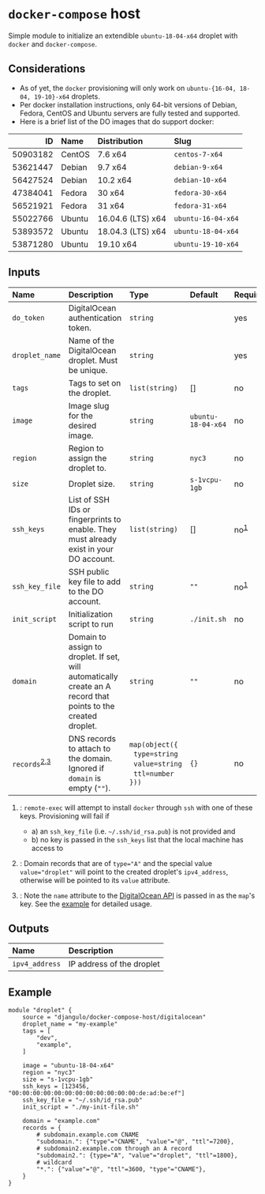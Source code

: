 # `docker-compose` host

Simple module to initialize an extendible `ubuntu-18-04-x64` droplet with `docker` and `docker-compose`.

## Considerations

- As of yet, the `docker` provisioning will only work on `ubuntu-{16-04, 18-04, 19-10}-x64` droplets.
- Per docker installation instructions, only 64-bit versions of Debian, Fedora, CentOS and Ubuntu servers are fully tested and supported.
- Here is a brief list of the DO images that do support docker:

|       ID | Name   | Distribution      | Slug               |
| -------: | :----- | :---------------- | :----------------- |
| 50903182 | CentOS | 7.6 x64           | `centos-7-x64`     |
| 53621447 | Debian | 9.7 x64           | `debian-9-x64`     |
| 56427524 | Debian | 10.2 x64          | `debian-10-x64`    |
| 47384041 | Fedora | 30 x64            | `fedora-30-x64`    |
| 56521921 | Fedora | 31 x64            | `fedora-31-x64`    |
| 55022766 | Ubuntu | 16.04.6 (LTS) x64 | `ubuntu-16-04-x64` |
| 53893572 | Ubuntu | 18.04.3 (LTS) x64 | `ubuntu-18-04-x64` |
| 53871280 | Ubuntu | 19.10 x64         | `ubuntu-19-10-x64` |


## Inputs

| Name                                                  | Description                                                                                                    | Type                                                                                                           | Default            | Required                        |
| :---------------------------------------------------- | :------------------------------------------------------------------------------------------------------------- | :------------------------------------------------------------------------------------------------------------- | :----------------- | :------------------------------ |
| `do_token`                                            | DigitalOcean authentication token.                                                                             | `string`                                                                                                       |                    | yes                             |
| `droplet_name`                                        | Name of the DigitalOcean droplet. Must be unique.                                                              | `string`                                                                                                       |                    | yes                             |
| `tags`                                                | Tags to set on the droplet.                                                                                    | `list(string)   `                                                                                              | []                 | no                              |
| `image`                                               | Image slug for the desired image.                                                                              | `string`                                                                                                       | `ubuntu-18-04-x64` | no                              |
| `region`                                              | Region to assign the droplet to.                                                                               | `string`                                                                                                       | `nyc3`             | no                              |
| `size`                                                | Droplet size.                                                                                                  | `string`                                                                                                       | `s-1vcpu-1gb`      | no                              |
| `ssh_keys`                                            | List of SSH IDs or fingerprints to enable. They must already exist in your DO account.                         | `list(string)`                                                                                                 | []                 | no<sup>[1](#keyfile-note)</sup> |
| `ssh_key_file`                                        | SSH public key file to add to the DO account.                                                                  | `string`                                                                                                       | `""`               | no<sup>[1](#keyfile-note)</sup> |
| `init_script`                                         | Initialization script to run                                                                                   | `string`                                                                                                       | `./init.sh`        | no                              |
| `domain`                                              | Domain to assign to droplet. If set, will automatically create an A record that points to the created droplet. | `string`                                                                                                       | `""`               | no                              |
| `records`<sup>[2](#record-note),[3](#name-note)</sup> | DNS records to attach to the domain. Ignored if `domain` is empty (`""`).                                      | `map(object({`<br>&nbsp;&nbsp;`type=string`<br>&nbsp;&nbsp;`value=string`<br>&nbsp;&nbsp;`ttl=number`<br>`}))` | `{}`               | no                              |


1. <a name="keyfile-note"></a>: `remote-exec` will attempt to install `docker` through `ssh` with one of these keys. Provisioning will fail if
   - a) an `ssh_key_file` (i.e. `~/.ssh/id_rsa.pub`) is not provided and
   - b) no key is passed in the `ssh_keys` list that the local machine has access to

2. <a name="record-note"></a>: Domain records that are of `type="A"` and the special value `value="droplet"` will point to the created droplet's `ipv4_address`, otherwise will be pointed to its `value` attribute.

3. <a name="name-note"></a>: Note the `name` attribute to the <a target="_blank" rel="noopener noreferrer" href="https://developers.digitalocean.com/documentation/v2/#create-a-new-domain-record">DigitalOcean API</a> is passed in as the `map`'s key. See the [example](#example) for detailed usage.

## Outputs

| Name           | Description               |
| :------------- | :------------------------ |
| `ipv4_address` | IP address of the droplet |

## Example<a name="example"></a>

```hcl
module "droplet" {
    source = "djangulo/docker-compose-host/digitalocean"
    droplet_name = "my-example"
    tags = [
        "dev",
        "example",
    ]
    
    image = "ubuntu-18-04-x64"
    region = "nyc3"
    size = "s-1vcpu-1gb"
    ssh_keys = [123456, "00:00:00:00:00:00:00:00:00:00:00:00:de:ad:be:ef"]
    ssh_key_file = "~/.ssh/id_rsa.pub"
    init_script = "./my-init-file.sh"

    domain = "example.com"
    records = {
        # subdomain.example.com CNAME
        "subdomain.": {"type"="CNAME", "value"="@", "ttl"=7200},
        # subdomain2.example.com through an A record
        "subdomain2.": {type="A", "value"="droplet", "ttl"=1800},
        # wildcard
        "*.": {"value"="@", "ttl"=3600, "type"="CNAME"},
    }
}
```